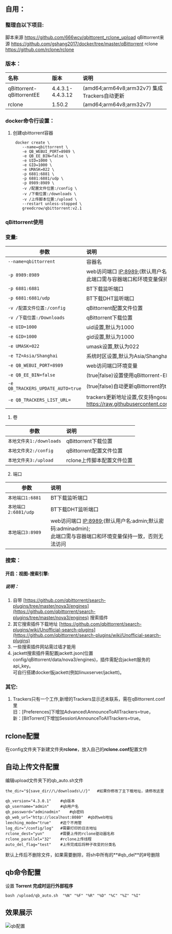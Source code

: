 ## 自用：

### 整理自以下项目:

脚本来源
https://github.com/666wcy/qbittorent_rclone_upload
qBittorrent来源
https://github.com/gshang2017/docker/tree/master/qBittorrent
rclone
https://github.com/rclone/rclone

### 版本：

|名称|版本|说明|
|:-|:-|:-|
|qBittorrent-qBittorrentEE|4.4.3.1-4.4.3.12|(amd64;arm64v8;arm32v7) 集成Trackers自动更新|
|rclone|1.50.2|(amd64;arm64v8;arm32v7) |



### docker命令行设置：

1. 创建qbittorrent容器

        docker create \
           --name=qbittorrent \
           -e QB_WEBUI_PORT=8989 \
           -e QB_EE_BIN=false \
           -e UID=1000 \
           -e GID=1000 \
           -e UMASK=022 \
           -p 6881:6881 \
           -p 6881:6881/udp \
           -p 8989:8989 \
           -v /配置文件位置:/config \
           -v /下载位置:/downloads \
           -v /上传脚本位置:/upload \
           --restart unless-stopped \
           greedcrow/qbittorrent:v2.1



### qBittorrent使用

### 变量:

|参数|说明|
|-|:-|
| `--name=qbittorrent` |容器名|
| `-p 8989:8989` |web访问端口 [IP:8989](IP:8989);(默认用户名:admin;默认密码:adminadmin);</br>此端口需与容器端口和环境变量保持一致，否则无法访问|
| `-p 6881:6881` |BT下载监听端口|
| `-p 6881:6881/udp` |BT下载DHT监听端口
| `-v /配置文件位置:/config` |qBittorrent配置文件位置|
| `-v /下载位置:/Downloads` |qBittorrent下载位置|
| `-e UID=1000` |uid设置,默认为1000|
| `-e GID=1000` |gid设置,默认为1000|
| `-e UMASK=022` |umask设置,默认为022|
| `-e TZ=Asia/Shanghai` |系统时区设置,默认为Asia/Shanghai|
| `-e QB_WEBUI_PORT=8989` |web访问端口环境变量|
| `-e QB_EE_BIN=false` |(true\|false)设置使用qBittorrent-EE,默认不使用|
| `-e QB_TRACKERS_UPDATE_AUTO=true` |(true\|false)自动更新qBittorrent的trackers,默认开启|
| `-e QB_TRACKERS_LIST_URL=` |trackers更新地址设置,仅支持ngosang格式,默认为 </br>https://raw.githubusercontent.com/ngosang/trackerslist/master/trackers_all.txt |

1. 卷

|参数|说明|
|-|:-|
| `本地文件夹1:/downloads` |qBittorrent下载位置|
| `本地文件夹2:/config` |qBittorrent配置文件位置|
| `本地文件夹3:/upload` |rclone上传脚本配置文件位置|

2. 端口

|参数|说明|
|-|:-|
| `本地端口1:6881` |BT下载监听端口|
| `本地端口2:6881/udp` |BT下载DHT监听端口|
| `本地端口3:8989` |web访问端口 [IP:8989](IP:8989);(默认用户名:admin;默认密码:adminadmin);</br>此端口需与容器端口和环境变量保持一致，否则无法访问|


### 搜索：

#### 开启：视图-搜索引擎:
##### 说明：

1. 自带 [https://github.com/qbittorrent/search-plugins/tree/master/nova3/engines](https://github.com/qbittorrent/search-plugins/tree/master/nova3/engines) 搜索插件
2. 其它搜索插件下载地址 [https://github.com/qbittorrent/search-plugins/wiki/Unofficial-search-plugins](https://github.com/qbittorrent/search-plugins/wiki/Unofficial-search-plugins)
3. 一些搜索插件网站需过墙才能用
4. jackett搜索插件需配置jackett.json(位置config/qBittorrent/data/nova3/engines)，插件需配合jackett服务的api_key。</br>可自行搭建docker版jackett(例如linuxserver/jackett)。

### 其它:

1. Trackers只有一个工作,新增的Trackers显示还未联系，需在qBittorrent.conf里 </br>旧：[Preferences]下增加Advanced\AnnounceToAllTrackers=true，</br>新：[BitTorrent]下增加Session\AnnounceToAllTrackers=true。


## rclone配置

在config文件夹下新建文件夹**rclone**，放入自己的**rclone.conf**配置文件


## 自动上传文件配置

编辑upload文件夹下的qb_auto.sh文件![]()

```
the_dir="${save_dir//\/downloads\//}"	#如果你修改了主下载地址，请修改这里

qb_version="4.3.0.1"	#qb版本
qb_username="admin"		#qb用户名
qb_password="adminadmin"	#qb密码
qb_web_url="http://localhost:8080"	#qb的web地址
leeching_mode="true"	#这个不用管
log_dir="/config/log"	#需要打印的日志地址
rclone_dest="yun"		#需要上传的rclone驱动器名称
rclone_parallel="32"	#rclone上传线程
auto_del_flag="test"	#上传完成后将种子改变的分类名
```

默认上传后不删除文件，如果需要删除，将sh中所有的**#qb_del**的#号删除



## qb命令配置

设置 **Torrent 完成时运行外部程序**

```shell
bash /upload/qb_auto.sh  "%N" "%F" "%R" "%D" "%C" "%Z" "%I"
```



## 效果展示

![qb配置](https://github.com/jiotong/qbittorent_rclone/raw/main/qb.png)

